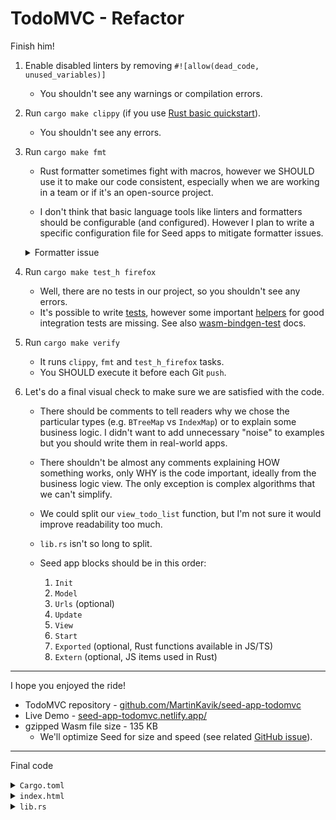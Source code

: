 # TodoMVC - Refactor

Finish him!

1. Enable disabled linters by removing `#![allow(dead_code, unused_variables)]`
   - You shouldn't see any warnings or compilation errors.

1. Run `cargo make clippy` (if you use [Rust basic quickstart](https://github.com/seed-rs/seed-quickstart)).
   - You shouldn't see any errors.

1. Run `cargo make fmt`

   - Rust formatter sometimes fight with macros, however we SHOULD use it to make our code consistent, especially when we are working in a team or if it's an open-source project.

   - I don't think that basic language tools like linters and formatters should be configurable (and configured). However I plan to write a specific configuration file for Seed apps to mitigate formatter issues.

    <details>
    <summary>Formatter issue</summary>

    When I run `cargo make fmt` in our project now, I see the `rustfmt` error:

    ```
    error[internal]: left behind trailing whitespace
      --> \\?\C:\work\repos\seed-app-todomvc\src\lib.rs:310:310:61
        |
    310 |                         el_ref(&selected_todo.input_element),
        |                                                              ^
    ```
    There are some related `rustfmt` issues - [#2916](https://github.com/rust-lang/rustfmt/issues/2916), [#3717](https://github.com/rust-lang/rustfmt/issues/3717), [#3904](https://github.com/rust-lang/rustfmt/issues/3904), [#4192](https://github.com/rust-lang/rustfmt/issues/4192). 

    We can resolve it by adding a temporary `skip` attribute:
    ```rust
    // TODO: Remove once rustfmt is updated.
    #[rustfmt::skip]
    fn view_todo_list(
    ```
    or with `#![rustfmt::skip::macros]` once stable.


    I hope it will be fixed in `rustfmt v2.0` ([releases](https://github.com/rust-lang/rustfmt/releases)). If not, we should create a new issue in the `rustfmt` repo.
    </details>

1. Run `cargo make test_h firefox`
   - Well, there are no tests in our project, so you shouldn't see any errors.
   - It's possible to write [tests](https://github.com/seed-rs/seed/blob/d514b2131a9e94f5ffe965f3d0ac74763a11aeb6/src/browser/dom/css_units.rs#L92-L144), however some important [helpers](https://github.com/seed-rs/seed/issues/294) for good integration tests are missing. See also [wasm-bindgen-test](https://rustwasm.github.io/wasm-bindgen/wasm-bindgen-test/index.html) docs.

1. Run `cargo make verify`
   - It runs `clippy`, `fmt` and `test_h_firefox` tasks.
   - You SHOULD execute it before each Git `push`.

1. Let's do a final visual check to make sure we are satisfied with the code.
   - There should be comments to tell readers why we chose the particular types (e.g. `BTreeMap` vs `IndexMap`) or to explain some business logic. I didn't want to add unnecessary "noise" to examples but you should write them in real-world apps.

   - There shouldn't be almost any comments explaining HOW something works, only WHY is the code important, ideally from the business logic view. The only exception is complex algorithms that we can't simplify.

   - We could split our `view_todo_list` function, but I'm not sure it would improve readability too much. 

   - `lib.rs` isn't so long to split.

   - Seed app blocks should be in this order:
      1. `Init`
      1. `Model`
      1. `Urls` (optional)
      1. `Update`
      1. `View`
      1. `Start`
      1. `Exported` (optional, Rust functions available in JS/TS)
      1. `Extern` (optional, JS items used in Rust)

---

I hope you enjoyed the ride!

- TodoMVC repository - [github.com/MartinKavik/seed-app-todomvc](https://github.com/MartinKavik/seed-app-todomvc)
- Live Demo - [seed-app-todomvc.netlify.app/](https://seed-app-todomvc.netlify.app/)
- gzipped Wasm file size - 135 KB
  - We'll optimize Seed for size and speed (see related [GitHub issue](https://github.com/seed-rs/seed/issues/385)). 

---

Final code

<details>
<summary><code>Cargo.toml</code></summary>

```toml
[package]
version = "0.1.0"
name = "app_name"
repository = "https://github.com/seed-rs/seed-quickstart"
authors = ["Your Name <email@address.com>"]
description = "App Description"
categories = ["category"]
license = "MIT"
readme = "./README.md"
edition = "2018"

[lib]
crate-type = ["cdylib"]

[dev-dependencies]
wasm-bindgen-test = "0.3.13"

[dependencies]
serde = "1.0.112"
strum = "0.18.0"
strum_macros = "0.18.0"
ulid = { version = "0.3.3", features = ["serde"] }
# This commit points to Seed 0.7.0 with important fixes.
# Replace with `seed = "0.8.0"` (or newer) once released.
seed = { git = "https://github.com/seed-rs/seed", rev = "0a538f0" }

[profile.release]
lto = true
opt-level = 'z'
codegen-units = 1

[package.metadata.wasm-pack.profile.release]
wasm-opt = ['-Os']
```

</details>

<details>
<summary><code>index.html</code></summary>

```html
<!DOCTYPE html>
<html lang="en">

<head>
    <meta charset="utf-8">
    <meta name="viewport" content="width=device-width, initial-scale=1">
    <title>Template • TodoMVC</title>
    <link rel="stylesheet" href="css/base.css">
    <link rel="stylesheet" href="css/index.css">
</head>

<body>
    <section class="todoapp"></section>

    <footer class="info">
        <p>Double-click to edit a todo</p>
        <p>Created by <a href="https://kavik.cz">Martin Kavík</a></p>
        <p>Part of <a href="http://todomvc.com">TodoMVC</a></p>
    </footer>

    <script type="module">
        import init from '/pkg/package.js';
        init('/pkg/package_bg.wasm');
    </script>
</body>

</html>

```

</details>

<details>
<summary><code>lib.rs</code></summary>

```rust
#![allow(clippy::wildcard_imports)]

use seed::{prelude::*, *};

use std::collections::BTreeMap;
use std::convert::TryFrom;
use std::mem;

use serde::{Deserialize, Serialize};
use strum::IntoEnumIterator;
use strum_macros::EnumIter;
use ulid::Ulid;

const ENTER_KEY: &str = "Enter";
const ESCAPE_KEY: &str = "Escape";

const STORAGE_KEY: &str = "todos-seed";

// ------ Url path parts ------
const ACTIVE: &str = "active";
const COMPLETED: &str = "completed";

// ------ ------
//     Init
// ------ ------

fn init(url: Url, orders: &mut impl Orders<Msg>) -> Model {
    orders.subscribe(Msg::UrlChanged);

    Model {
        base_url: url.to_hash_base_url(),
        todos: LocalStorage::get(STORAGE_KEY).unwrap_or_default(),
        new_todo_title: String::new(),
        selected_todo: None,
        filter: Filter::from(url),
    }
}

// ------ ------
//     Model
// ------ ------

struct Model {
    base_url: Url,
    todos: BTreeMap<Ulid, Todo>,
    new_todo_title: String,
    selected_todo: Option<SelectedTodo>,
    filter: Filter,
}

#[derive(Deserialize, Serialize)]
struct Todo {
    id: Ulid,
    title: String,
    completed: bool,
}

struct SelectedTodo {
    id: Ulid,
    title: String,
    input_element: ElRef<web_sys::HtmlInputElement>,
}

// ------ Filter ------

#[derive(Copy, Clone, Eq, PartialEq, EnumIter)]
enum Filter {
    All,
    Active,
    Completed,
}

impl From<Url> for Filter {
    fn from(mut url: Url) -> Self {
        match url.remaining_hash_path_parts().as_slice() {
            [ACTIVE] => Self::Active,
            [COMPLETED] => Self::Completed,
            _ => Self::All,
        }
    }
}

// ------ ------
//     Urls
// ------ ------

struct_urls!();
impl<'a> Urls<'a> {
    pub fn home(self) -> Url {
        self.base_url()
    }
    pub fn active(self) -> Url {
        self.base_url().add_hash_path_part(ACTIVE)
    }
    pub fn completed(self) -> Url {
        self.base_url().add_hash_path_part(COMPLETED)
    }
}

// ------ ------
//    Update
// ------ ------

enum Msg {
    UrlChanged(subs::UrlChanged),
    NewTodoTitleChanged(String),

    // ------ Basic Todo operations ------
    CreateTodo,
    ToggleTodo(Ulid),
    RemoveTodo(Ulid),

    // ------ Bulk operations ------
    CheckOrUncheckAll,
    ClearCompleted,

    // ------ Selection ------
    SelectTodo(Option<Ulid>),
    SelectedTodoTitleChanged(String),
    SaveSelectedTodo,
}

fn update(msg: Msg, model: &mut Model, orders: &mut impl Orders<Msg>) {
    match msg {
        Msg::UrlChanged(subs::UrlChanged(url)) => {
            model.filter = Filter::from(url);
        }
        Msg::NewTodoTitleChanged(title) => {
            model.new_todo_title = title;
        }

        // ------ Basic Todo operations ------
        Msg::CreateTodo => {
            let title = model.new_todo_title.trim();
            if not(title.is_empty()) {
                let id = Ulid::new();
                model.todos.insert(
                    id,
                    Todo {
                        id,
                        title: title.to_owned(),
                        completed: false,
                    },
                );
                model.new_todo_title.clear();
            }
        }
        Msg::ToggleTodo(id) => {
            if let Some(todo) = model.todos.get_mut(&id) {
                todo.completed = not(todo.completed);
            }
        }
        Msg::RemoveTodo(id) => {
            model.todos.remove(&id);
        }

        // ------ Bulk operations ------
        Msg::CheckOrUncheckAll => {
            let all_checked = model.todos.values().all(|todo| todo.completed);
            for todo in model.todos.values_mut() {
                todo.completed = not(all_checked);
            }
        }
        Msg::ClearCompleted => {
            // TODO: Refactor with `BTreeMap::drain_filter` once stable.
            model.todos = mem::take(&mut model.todos)
                .into_iter()
                .filter(|(_, todo)| not(todo.completed))
                .collect();
        }

        // ------ Selection ------
        Msg::SelectTodo(Some(id)) => {
            if let Some(todo) = model.todos.get(&id) {
                let input_element = ElRef::new();

                model.selected_todo = Some(SelectedTodo {
                    id,
                    title: todo.title.clone(),
                    input_element: input_element.clone(),
                });

                let title_length = u32::try_from(todo.title.len()).expect("title length as u32");
                orders.after_next_render(move |_| {
                    let input_element = input_element.get().expect("input_element");

                    input_element.focus().expect("focus input_element");

                    input_element
                        .set_selection_range(title_length, title_length)
                        .expect("move cursor to the end of input_element");
                });
            }
        }
        Msg::SelectTodo(None) => {
            model.selected_todo = None;
        }
        Msg::SelectedTodoTitleChanged(title) => {
            if let Some(selected_todo) = &mut model.selected_todo {
                selected_todo.title = title;
            }
        }
        Msg::SaveSelectedTodo => {
            if let Some(selected_todo) = model.selected_todo.take() {
                if let Some(todo) = model.todos.get_mut(&selected_todo.id) {
                    todo.title = selected_todo.title;
                }
            }
        }
    }
    LocalStorage::insert(STORAGE_KEY, &model.todos).expect("save todos to LocalStorage");
}

// ------ ------
//     View
// ------ ------

fn view(model: &Model) -> Vec<Node<Msg>> {
    nodes![
        view_header(&model.new_todo_title),
        IF!(not(model.todos.is_empty()) => vec![
            view_main(&model.todos, model.selected_todo.as_ref(), model.filter),
            view_footer(&model.todos, model.filter, &model.base_url),
        ]),
    ]
}

// ------ header ------

fn view_header(new_todo_title: &str) -> Node<Msg> {
    header![
        C!["header"],
        h1!["todos"],
        input![
            C!["new-todo"],
            attrs! {
                At::Placeholder => "What needs to be done?",
                At::AutoFocus => AtValue::None,
                At::Value => new_todo_title,
            },
            input_ev(Ev::Input, Msg::NewTodoTitleChanged),
            keyboard_ev(Ev::KeyDown, |keyboard_event| {
                IF!(keyboard_event.key() == ENTER_KEY => Msg::CreateTodo)
            }),
        ]
    ]
}

// ------ main ------

fn view_main(
    todos: &BTreeMap<Ulid, Todo>,
    selected_todo: Option<&SelectedTodo>,
    filter: Filter,
) -> Node<Msg> {
    section![
        C!["main"],
        view_toggle_all(todos),
        view_todo_list(todos, selected_todo, filter),
    ]
}

fn view_toggle_all(todos: &BTreeMap<Ulid, Todo>) -> Vec<Node<Msg>> {
    let all_completed = todos.values().all(|todo| todo.completed);
    vec![
        input![
            C!["toggle-all"],
            attrs! {
                At::Id => "toggle-all", At::Type => "checkbox", At::Checked => all_completed.as_at_value()
            },
            ev(Ev::Change, |_| Msg::CheckOrUncheckAll),
        ],
        label![attrs! {At::For => "toggle-all"}, "Mark all as complete"],
    ]
}

// TODO: Remove once rustfmt is updated.
#[rustfmt::skip]
fn view_todo_list(
    todos: &BTreeMap<Ulid, Todo>,
    selected_todo: Option<&SelectedTodo>,
    filter: Filter,
) -> Node<Msg> {
    let todos = todos.values().filter(|todo| match filter {
        Filter::All => true,
        Filter::Active => not(todo.completed),
        Filter::Completed => todo.completed,
    });
    ul![C!["todo-list"],
        todos.map(|todo| {
            let id = todo.id;
            let is_selected = Some(id) == selected_todo.map(|selected_todo| selected_todo.id);

            li![C![IF!(todo.completed => "completed"), IF!(is_selected => "editing")],
                el_key(&todo.id),
                div![C!["view"],
                    input![C!["toggle"], 
                        attrs!{At::Type => "checkbox", At::Checked => todo.completed.as_at_value()},
                        ev(Ev::Change, move |_| Msg::ToggleTodo(id)),
                    ],
                    label![
                        &todo.title,
                        ev(Ev::DblClick, move |_| Msg::SelectTodo(Some(id))),
                    ],
                    button![C!["destroy"],
                        ev(Ev::Click, move |_| Msg::RemoveTodo(id))
                    ],
                ],
                IF!(is_selected => {
                    let selected_todo = selected_todo.unwrap();
                    input![C!["edit"], 
                        el_ref(&selected_todo.input_element), 
                        attrs!{At::Value => selected_todo.title},
                        input_ev(Ev::Input, Msg::SelectedTodoTitleChanged),
                        keyboard_ev(Ev::KeyDown, |keyboard_event| {
                            Some(match keyboard_event.key().as_str() {
                                ESCAPE_KEY => Msg::SelectTodo(None),
                                ENTER_KEY => Msg::SaveSelectedTodo,
                                _ => return None
                            })
                        }),
                        ev(Ev::Blur, |_| Msg::SaveSelectedTodo),
                    ]
                }),
            ]
        })
    ]
}

// ------ footer ------

fn view_footer(todos: &BTreeMap<Ulid, Todo>, selected_filter: Filter, base_url: &Url) -> Node<Msg> {
    let completed_count = todos.values().filter(|todo| todo.completed).count();
    let active_count = todos.len() - completed_count;

    footer![
        C!["footer"],
        span![
            C!["todo-count"],
            strong![active_count],
            format!(" item{} left", if active_count == 1 { "" } else { "s" }),
        ],
        view_filters(selected_filter, base_url),
        IF!(completed_count > 0 =>
            button![C!["clear-completed"],
                "Clear completed",
                ev(Ev::Click, |_| Msg::ClearCompleted),
            ]
        )
    ]
}

fn view_filters(selected_filter: Filter, base_url: &Url) -> Node<Msg> {
    ul![
        C!["filters"],
        Filter::iter().map(|filter| {
            let urls = Urls::new(base_url);

            let (url, title) = match filter {
                Filter::All => (urls.home(), "All"),
                Filter::Active => (urls.active(), "Active"),
                Filter::Completed => (urls.completed(), "Completed"),
            };

            li![a![
                C![IF!(filter == selected_filter => "selected")],
                attrs! {At::Href => url},
                title,
            ],]
        })
    ]
}

// ------ ------
//     Start
// ------ ------

#[wasm_bindgen(start)]
pub fn start() {
    console_error_panic_hook::set_once();

    let root_element = document()
        .get_elements_by_class_name("todoapp")
        .item(0)
        .expect("element with the class `todoapp`");

    App::start(root_element, init, update, view);
}
```

</details>
